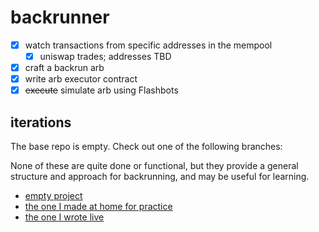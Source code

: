 # backrunner

- [x] watch transactions from specific addresses in the mempool
  - [x] uniswap trades; addresses TBD
- [x] craft a backrun arb
- [x] write arb executor contract
- [x] ~~execute~~ simulate arb using Flashbots

## iterations

The base repo is empty. Check out one of the following branches:

None of these are quite done or functional, but they provide a general structure and approach for backrunning, and may be useful for learning.

* [empty project](https://github.com/zeroXbrock/backrunner/tree/skeleton)
* [the one I made at home for practice](https://github.com/zeroXbrock/backrunner/tree/hack1)
* [the one I wrote live](https://github.com/zeroXbrock/backrunner/tree/hack2)
